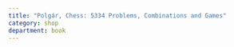```yaml
---
title: "Polgár, Chess: 5334 Problems, Combinations and Games"
category: shop
department: book
---
```

<script type="text/javascript">
amzn_assoc_tracking_id = "farraway-20";
amzn_assoc_ad_mode = "manual";
amzn_assoc_ad_type = "smart";
amzn_assoc_marketplace = "amazon";
amzn_assoc_region = "US";
amzn_assoc_design = "enhanced_links";
amzn_assoc_asins = "1579125549";
amzn_assoc_placement = "adunit";
amzn_assoc_linkid = "d008dd369532a7626d9f076d7c7a1d9d";
</script>
<script src="//z-na.amazon-adsystem.com/widgets/onejs?MarketPlace=US"></script>

